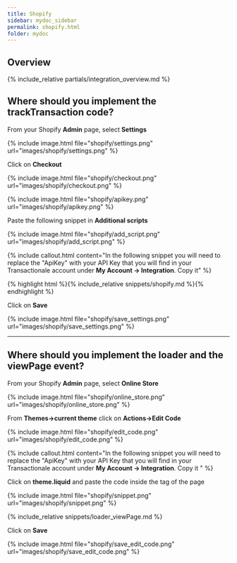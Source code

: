 ```yaml
---
title: Shopify
sidebar: mydoc_sidebar
permalink: shopify.html
folder: mydoc
---
```



## Overview
{% include_relative partials/integration_overview.md %}

## Where should you implement the trackTransaction code? 

From your Shopify **Admin** page, select **Settings**

{% include image.html file="shopify/settings.png" url="images/shopify/settings.png" %}

Click on  **Checkout**

{% include image.html file="shopify/checkout.png" url="images/shopify/checkout.png" %}

{% include image.html file="shopify/apikey.png" url="images/shopify/apikey.png" %}

Paste the following snippet in **Additional scripts**

{% include image.html file="shopify/add_script.png" url="images/shopify/add_script.png" %}

{% include callout.html content="In the following snippet you will need to replace the \"ApiKey\" with your API Key that you will find in your Transactionale account under  **My Account -> Integration**. Copy it" %}

{% highlight html %}{% include_relative snippets/shopify.md %}{% endhighlight %}

Click on **Save** 

{% include image.html file="shopify/save_settings.png" url="images/shopify/save_settings.png" %}

<hr />

##  Where should you implement the loader and the viewPage event? 


From your Shopify **Admin** page, select **Online Store**

{% include image.html file="shopify/online_store.png" url="images/shopify/online_store.png" %}

From **Themes->current theme** click on **Actions->Edit Code**

{% include image.html file="shopify/edit_code.png" url="images/shopify/edit_code.png" %}

{% include callout.html content="In the following snippet you will need to replace the \"ApiKey\" with your API Key that you will find in your Transactionale account under  **My Account -> Integration**. Copy it " %}

Click on **theme.liquid** and paste the code  inside the **<head>** tag of the page 

{% include image.html file="shopify/snippet.png" url="images/shopify/snippet.png" %}

{% include_relative snippets/loader_viewPage.md %}

Click on **Save** 

{% include image.html file="shopify/save_edit_code.png" url="images/shopify/save_edit_code.png" %}

